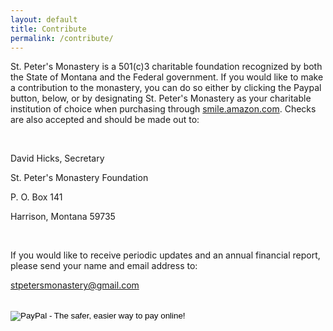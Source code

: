 ```yaml
---
layout: default
title: Contribute
permalink: /contribute/
---
```

<div class='container'>
  <div class='row'>
    <div class='col gutters-d span4'></div>
    <div class='col gutters-d span4'>
      <p>St. Peter's Monastery is a 501(c)3 charitable foundation recognized by both the State of Montana and the Federal government.  If you would like to make a contribution to the monastery, you can do so either by clicking the Paypal button, below, or by ​designating St. Peter's Monastery as your charitable institution of choice when purchasing through <a href="https://smile.amazon.com">smile.amazon.com</a>.  Checks are also accepted and should be made out to:</p>
      <br>
      <p>David Hicks, Secretary</p>
      <p>St. Peter's Monastery Foundation</p>
      <p>P. O. Box 141 </p>
      <p>Harrison, Montana  59735</p>
      <br>
      <p>If you would like to receive periodic updates and an annual financial report, please send your name and email address to:</p>
      <p><a href="mailto:stpetersmonastery@gmail.com">stpetersmonastery@gmail.com</a></p>
      <br>
      <form action="https://www.paypal.com/cgi-bin/webscr" method="post" target="_top">
        <input type="hidden" name="cmd" value="_s-xclick">
        <input type="hidden" name="hosted_button_id" value="X3GJJHZ965DNS">
        <input type="image" src="https://www.paypalobjects.com/en_US/i/btn/btn_donateCC_LG.gif" border="0" name="submit" alt="PayPal - The safer, easier way to pay online!">
        <img alt="" border="0" src="https://www.paypalobjects.com/en_US/i/scr/pixel.gif" width="1" height="1">
      </form>
      <br>
    </div>
    <div class='col gutters-d span4'></div>
  </div>
</div>
